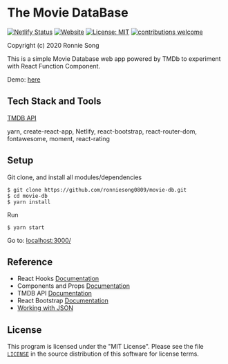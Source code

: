 # The Movie DataBase

[![Netlify Status](https://img.shields.io/badge/Netlify-Success-1abc9c)](https://app.netlify.com/sites/themovie-db/deploys)
[![Website](https://img.shields.io/website?down_color=red&down_message=down&up_color=brightgreen&up_message=up&url=https%3A%2F%2Fthemovie-db.netlify.app%2F)](https://themovie-db.netlify.app)
[![License: MIT](https://img.shields.io/badge/License-MIT-yellow.svg)](https://github.com/ronniesong0809/movie-db/blob/master/LICENSE)
[![contributions welcome](https://img.shields.io/badge/Contributions-welcome-brightgreen.svg?style=flat)](https://github.com/ronniesong0809/movie-db/issues/new)

Copyright (c) 2020 Ronnie Song

This is a simple Movie Database web app powered by TMDb to experiment with React Function Component.

Demo: [here](https://themovie-db.netlify.app/)

## Tech Stack and Tools
[TMDB API](https://www.themoviedb.org/documentation/api)

yarn, create-react-app, Netlify, react-bootstrap, react-router-dom, fontawesome, moment, react-rating

## Setup
Git clone, and install all modules/dependencies
```shells
$ git clone https://github.com/ronniesong0809/movie-db.git
$ cd movie-db
$ yarn install

```

Run
```shell
$ yarn start
```
Go to: [localhost:3000/](http://localhost:3000/)

## Reference
 - React Hooks [Documentation](https://reactjs.org/docs/hooks-rules)
 - Components and Props [Documentation](https://reactjs.org/docs/components-and-props)
 - TMDB API [Documentation](https://www.themoviedb.org/documentation/api)
 - React Bootstrap [Documentation](https://react-bootstrap.github.io/components/alerts/)
 - [Working with JSON](https://developer.mozilla.org/en-US/docs/Learn/JavaScript/Objects/JSON)

## License
This program is licensed under the "MIT License". Please see the file [`LICENSE`](https://github.com/ronniesong0809/movie-db/blob/readme/LICENSE) in the  source distribution of this software for license terms.